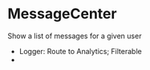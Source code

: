 # MessageCenter
Show a list of messages for a given user

- Logger: Route to Analytics; Filterable
- 
